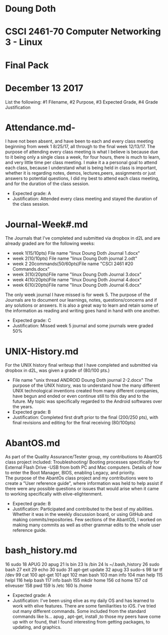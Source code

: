 # Doung Doth # 
# CSCI 2461-70 Computer Networking 3 - Linux  #
# Final Pack #
# December 13 2017 #
 
List the following: #1 Filename, #2 Purpose, #3 Expected Grade, #4 Grade Justification


# Attendance.md-
I have not been absent, and have been to each and every class meeting beginning from week 1 8/25/17, all through to the final week 12/13/17. 
The purpose of attending every class meeting is what I believe is because due to it being only a single class a week, for four hours, there is much to learn, and very little time per class meeting. I make it a a personal goal to attend each class, because I understand what is being held in class is important, whether it is regarding notes, demos, lectures,peers, assignments or just answers to potential questions, I did my best to attend each class meeting, and for the duration of the class session.
+ Expected grade: A
+ Justification: Attended every class meeting and stayed the duration of the class session.


# Journal-Week#.md
The Journals that I've completed and submitted via dropbox in d2L and are already graded are for the following weeks:
+ week 1(15/10pts) File name "linux Doung Doth Journal 1.docx"
+ week 2(10/10pts) File name "linux Doung Doth journal 2.odt" 
+ week 2 20commands(50/60pts)File name "CSCI 2461 #20 Commands.docx"
+ week 3(10/20pts)File name "linux Doung Doth Journal 3.docx"
+ week 4(10/20pts)File name "linux Doung Doth Journal 4.docx"
+ week 6(10/20pts)File name "linux Doung Doth Journal 6.docx" 


The only week journal I have missed is for week 5. 
The purpose of the Journals are to document our learnings, notes, questions/concerns and if any solutions or answers. It is also a great way to learn and retain some of the information as reading and writing goes hand in hand with one another.
+ Expected grade: C
+ Justification: Missed week 5 journal and some journals were graded 50%


# UNIX-History.md
For the UNIX history final writeup that I have completed and submitted via dropbox in d2L, was given a grade of (80/100 pts.)
+ File name "unix thread ANDROID Doung Doth journal 2-2.docx"
The purpose of the UNIX history, was to understand how the many different UNIX technological inventions created from many different companies, have begun and ended or even continue still to this day and to the future. My topic was specifically regarded to the Android softwares over the years.
+ Expected grade: B
+ Justification: Completed first draft prior to the final (200/250 pts), with final revisions and editing for the final receiving (80/100pts)


# AbantOS.md
As part of the Quality Assurance/Tester group, my contributions to AbantOS class project included: Troubleshooting/ Booting processes specifically for External Flash Drive -USB from both PC and Mac computers. Details of how to enter the Boot Manager, BIOS, enabling Legacy, and priority.  
The purpose of the AbantOs class project and my contributions were to create a "User reference guide", where information was held to help assist if there were any possible questions or issues that would arise when it came to working specifically with elive-elightenment.
+ Expected grade: B
+ Justification: Participated and contributed to the best of my abilities. Whether it was in the weekly discussion board, or using GitHub and making commits/repositories. Few sections of the AbantOS, I worked on making many commits as well as other grammar edits to the whole user reference guide.

# bash_history.md


   16  sudo
   18  APUG
   20  apug
   21  ls bin
   23  ls /bin
   24  ls ~/.bash_history
   26  sudo bash
   27  exit
   29  echo
   30  sudo
   31  apt-get update
   32  apug
   33  sudo-s
   98  tar tf /dev
   99  cat
  100  apt-get
  101  apt
  102  man bash
  103  man info
  104  man help
  115  helpl
  116  help bash
  117  info bash
  155  mkdir home
  156  cd home
  157  cd eliveuser
  158  pwd
  159  ls /etc
  160  ls /home

+ Expected grade: A
+ Justification: I've been using elive as my daily OS and has learned to work with elive features. There are some familiarities to iOS. I've tried out many different commands. Some included from the standard commands like ls... apug , apt-get, install ,to those my peers have come up with or found, that I found interesting from getting packages, to updating, and graphics.



